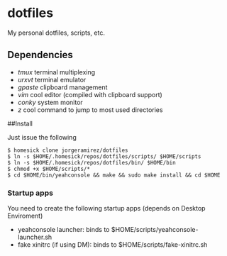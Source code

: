 # dotfiles

My personal dotfiles, scripts, etc.

## Dependencies

* *_tmux_* terminal multiplexing
* *_urxvt_* terminal emulator
* *_gpaste_* clipboard management
* *_vim_* cool editor (compiled with clipboard support)
* *_conky_* system monitor
* *_z_* cool command to jump to most used directories

##Install

Just issue the following

    $ homesick clone jorgeramirez/dotfiles
    $ ln -s $HOME/.homesick/repos/dotfiles/scripts/ $HOME/scripts
    $ ln -s $HOME/.homesick/repos/dotfiles/bin/ $HOME/bin
    $ chmod +x $HOME/scripts/*
    $ cd $HOME/bin/yeahconsole && make && sudo make install && cd $HOME

### Startup apps

You need to create the following startup apps (depends on Desktop Enviroment)

* yeahconsole launcher: binds to $HOME/scripts/yeahconsole-launcher.sh
* fake xinitrc (if using DM): binds to $HOME/scripts/fake-xinitrc.sh
